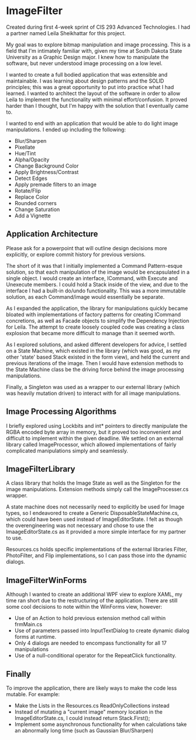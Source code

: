 # ImageFilter

Created during first 4-week sprint of CIS 293 Advanced Technologies. I had a partner named Leila Sheikhattar for this project.

My goal was to explore bitmap manipulation and image processing. This is a field that I'm intimately familiar with, given my time at South Dakota State University as a Graphic Design major. I knew how to manipulate the software, but never understood image processing on a low level.

I wanted to create a full bodied application that was extensible and maintainable. I was learning about design patterns and the SOLID principles; this was a great opportunity to put into practice what I had learned. I wanted to architect the layout of the software in order to allow Leila to implement the functionality with minimal effort/confusion. It proved harder than I thought, but I'm happy with the solution that I eventually came to.

I wanted to end with an application that would be able to do light image manipulations. I ended up including the following:
* Blur/Sharpen
* Pixellate
* Hue/Tint
* Alpha/Opacity
* Change Background Color
* Apply Brightness/Contrast
* Detect Edges
* Apply premade filters to an image
* Rotate/Flip
* Replace Color
* Rounded corners
* Change Saturation
* Add a Vignette

## Application Architecture

Please ask for a powerpoint that will outline design decisions more explicitly, or explore commit history for previous versions.

The short of it was that I initially implemented a Command Pattern-esque solution, so that each manipulation of the image would be encapsulated in a single object. I would create an interface, ICommand, with Execute and Unexecute members. I could hold a Stack<ICommand> inside of the view, and due to the interface I had a built-in do/undo functionality. This was a more immutable solution, as each Command/image would essentially be separate.

As I expanded the application, the library for manipulations quickly became bloated with implementations of factory patterns for creating ICommand concretions, as well as Facade objects to simplify the Dependency Injection for Leila. The attempt to create loosely coupled code was creating a class explosion that became more difficult to manage than it seemed worth.

As I explored solutions, and asked different developers for advice, I settled on a State Machine, which existed in the library (which was good, as my other 'state' based Stack<ICommand> existed in the form view), and held the current and previous iterations of the image. Then I would have extension methods to the State Machine class be the driving force behind the image processing manipulations.
 
Finally, a Singleton was used as a wrapper to our external library (which was heavily mutation driven) to interact with for all image manipulations.
 
## Image Processing Algorithms

I briefly explored using Lockbits and int* pointers to directly manipulate the RGBA encoded byte array in memory, but it proved too inconvenient and difficult to implement within the given deadline. We settled on an external library called ImageProcessor, which allowed implementations of fairly complicated manipulations simply and seamlessly.

## ImageFilterLibrary

A class library that holds the Image State as well as the Singleton for the image manipulations. Extension methods simply call the ImageProcesser.cs wrapper.

A state machine does not necessarily need to explicitly be used for Image types, so I endeavored to create a Generic DisposableStateMachine.cs, which could have been used instead of ImageEditorState. I felt as though the overengineering was not necessary and chose to use the ImaageEditorState.cs as it provided a more simple interface for my partner to use.

Resources.cs holds specific implementations of the external libraries Filter, PhotoFilter, and Flip implementations, so I can pass those into the dynamic dialogs.

## ImageFilterWinForms

Although I wanted to create an additional WPF view to explore XAML, my time ran short due to the restructuring of the application. There are still some cool decisions to note within the WinForms view, however:

* Use of an Action to hold previous extension method call within frmMain.cs
* Use of parameters passed into InputTextDialog to create dynamic dialog forms at runtime.
 * Only 4 dialogs are needed to encompass functionality for all 17 manipulations
* Use of a null-conditional operator for the RepeatClick functionality.

## Finally

To improve the application, there are likely ways to make the code less mutable. For example:
* Make the Lists in the Resources.cs ReadOnlyCollections instead
* Instead of mutating a "current image" memory location in the ImageEditorState.cs, I could instead return Stack<Image>.First();
* Implement some asynchronous functionality for when calculations take an abnormally long time (such as Gaussian Blur/Sharpen)
